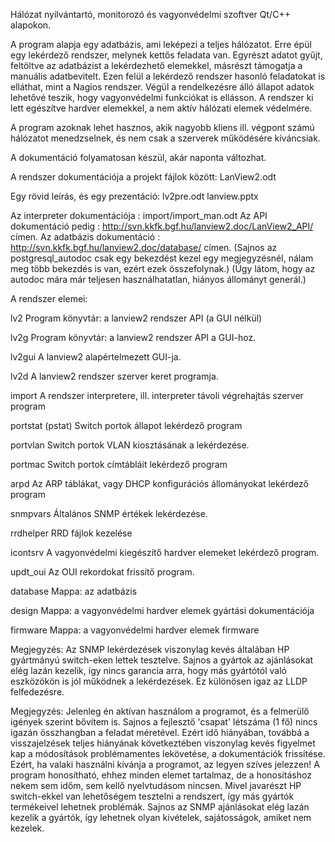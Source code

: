 Hálózat nyilvántartó, monitorozó és vagyonvédelmi szoftver Qt/C++ alapokon.

A program alapja egy adatbázis, ami leképezi a teljes hálózatot. Erre épül egy lekérdező rendszer, melynek kettős feladata van. Egyrészt adatot gyűjt, feltöltve az adatbázist a lekérdezhető elemekkel, másrészt támogatja a manuális adatbevitelt. Ezen felül a lekérdező rendszer hasonló feladatokat is elláthat, mint a Nagios rendszer. Végül a rendelkezésre álló állapot adatok lehetővé teszik, hogy vagyonvédelmi funkciókat is ellásson. A rendszer ki lett egészítve hardver elemekkel, a nem aktív hálózati elemek védelmére.

A program azoknak lehet hasznos, akik nagyobb kliens ill. végpont számú hálózatot menedzselnek, és nem csak a szerverek működésére kíváncsiak.

A dokumentáció folyamatosan készül, akár naponta változhat.

A rendszer dokumentációja a projekt fájlok között: LanView2.odt

Egy rövid leírás, és egy prezentáció: lv2pre.odt lanview.pptx

Az interpreter dokumentációja : import/import_man.odt 
Az API dokumentáció pedig : http://svn.kkfk.bgf.hu/lanview2.doc/LanView2_API/ címen.
Az adatbázis dokumentáció : http://svn.kkfk.bgf.hu/lanview2.doc/database/ címen.
(Sajnos az postgresql_autodoc csak egy bekezdést kezel egy megjegyzésnél, nálam meg több bekezdés is van, ezért ezek összefolynak.) (Úgy látom, hogy az autodoc mára már teljesen használhatatlan, hiányos állományt generál.)

A rendszer elemei:

lv2	Program könyvtár: a lanview2 rendszer API (a GUI nélkül)

lv2g	Program könyvtár: a lanview2 rendszer API a GUI-hoz.

lv2gui	A lanview2 alapértelmezett GUI-ja.

lv2d	A lanview2 rendszer szerver keret programja.

import	A rendszer interpretere, ill. interpreter távoli végrehajtás szerver program

portstat (pstat) Switch portok állapot lekérdező program

portvlan Switch portok VLAN kiosztásának a lekérdezése.

portmac Switch portok címtábláit lekérdező program

arpd	Az ARP táblákat, vagy DHCP konfigurációs állományokat lekérdező program

snmpvars Általános SNMP értékek lekérdezése.

rrdhelper RRD fájlok kezelése

icontsrv A vagyonvédelmi kiegészítő hardver elemeket lekérdező program.

updt_oui Az OUI rekordokat frissítő program.

database Mappa: az adatbázis

design	Mappa: a vagyonvédelmi hardver elemek gyártási dokumentációja

firmware Mappa: a vagyonvédelmi hardver elemek firmware

Megjegyzés: Az SNMP lekérdezések viszonylag kevés általában HP gyártmányú switch-eken lettek tesztelve.
Sajnos a gyártok az ajánlásokat elég lazán kezelik, így nincs garancia arra, hogy más gyártótól való
eszközökön is jól működnek a lekérdezések. Ez különösen igaz az LLDP felfedezésre.

Megjegyzés: Jelenleg én aktívan használom a programot, és a felmerülő igények szerint bővítem is. Sajnos a
fejlesztő 'csapat' létszáma (1 fő) nincs igazán összhangban a feladat méretével. Ezért idő hiányában, továbbá
a visszajelzések teljes hiányának
következtében viszonylag kevés figyelmet kap a módosítások problémamentes lekövetése, a dokumentációk frissítése.
Ezért, ha valaki használni kívánja a programot, az legyen szíves jelezzen!
A program honosítható, ehhez minden elemet tartalmaz, de a honosításhoz nekem sem időm, sem kellő nyelvtudásom
nincsen.
Mivel javarészt HP switch-ekkel van lehetőségem tesztelni a rendszert, így más gyártók termékeivel lehetnek
problémák. Sajnos az SNMP ajánlásokat elég lazán kezelik a gyártók, így lehetnek olyan kivételek, sajátosságok,
amiket nem kezelek.

